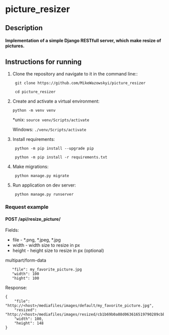 # picture_resizer

## Description

#### Implementation of a simple Django RESTfull server, which make resize of pictures.

## Instructions for running

1. Clone the repository and navigate to it in the command line::

   ``` git clone https://github.com/MikeWazowskyi/picture_resizer```

   ``` cd picture_resizer```

2. Create and activate a virtual environment:

   ```python -m venv venv```
   
   *unix:
   ```source venv/Scripts/activate``` 
   
   Windows:
   ```./venv/Scripts/activate``` 
   
3. Install requirements:

   ``` python -m pip install --upgrade pip```

   ``` python -m pip install -r requirements.txt```
   
4. Make migrations:

   ``` python manage.py migrate```

5. Run application on dev server:

   ``` python manage.py runserver```


### Request example

#### POST /api/resize_picture/

   Fields:
   * file - *.png, *.jpeg, *.jpg
   * width - width size to resize in px
   * height - height size to resize in px (optional)

multipart/form-data

```
   "file": my_favorite_picture.jpg
   "width": 100 
   "hight": 100
```

Response:

```
{
    "file": "http://<host>/mediafiles/images/default/my_favorite_picture.jpg",
    "resized": "http://<host>/mediafiles/images/resized/cb1b69b0a88d063616519790289cbba4_100x100.JPEG",
    "width": 100,
    "height": 148
}
```